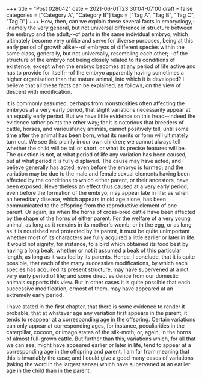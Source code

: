 +++
title = "Post 028042"
date = 2021-06-01T23:30:04-07:00
draft = false
categories = ["Category A", "Category B"]
tags = ["Tag A", "Tag B", "Tag C", "Tag D"]
+++
How, then, can we explain these several facts in embryology,--namely the very general, but not universal difference in structure between the embryo and the adult;--of parts in the same individual embryo, which ultimately become very unlike and serve for diverse purposes, being at this early period of growth alike;--of embryos of different species within the same class, generally, but not universally, resembling each other;--of the structure of the embryo not being closely related to its conditions of existence, except when the embryo becomes at any period of life active and has to provide for itself;--of the embryo apparently having sometimes a higher organisation than the mature animal, into which it is developed? I believe that all these facts can be explained, as follows, on the view of descent with modification.

It is commonly assumed, perhaps from monstrosities often affecting the embryos at a very early period, that slight variations necessarily appear at an equally early period. But we have little evidence on this head--indeed the evidence rather points the other way; for it is notorious that breeders of cattle, horses, and variousfancy animals, cannot positively tell, until some time after the animal has been born, what its merits or form will ultimately turn out. We see this plainly in our own children; we cannot always tell whether the child will be tall or short, or what its precise features will be. The question is not, at what period of life any variation has been caused, but at what period it is fully displayed. The cause may have acted, and I believe generally has acted, even before the embryo is formed; and the variation may be due to the male and female sexual elements having been affected by the conditions to which either parent, or their ancestors, have been exposed. Nevertheless an effect thus caused at a very early period, even before the formation of the embryo, may appear late in life; as when an hereditary disease, which appears in old age alone, has been communicated to the offspring from the reproductive element of one parent. Or again, as when the horns of cross-bred cattle have been affected by the shape of the horns of either parent. For the welfare of a very young animal, as long as it remains in its mother's womb, or in the egg, or as long as it is nourished and protected by its parent, it must be quite unimportant whether most of its characters are fully acquired a little earlier or later in life. It would not signify, for instance, to a bird which obtained its food best by having a long beak, whether or not it assumed a beak of this particular length, as long as it was fed by its parents. Hence, I conclude, that it is quite possible, that each of the many successive modifications, by which each species has acquired its present structure, may have supervened at a not very early period of life; and some direct evidence from our domestic animals supports this view. But in other cases it is quite possible that each successive modification, ormost of them, may have appeared at an extremely early period.

I have stated in the first chapter, that there is some evidence to render it probable, that at whatever age any variation first appears in the parent, it tends to reappear at a corresponding age in the offspring. Certain variations can only appear at corresponding ages, for instance, peculiarities in the caterpillar, cocoon, or imago states of the silk-moth; or, again, in the horns of almost full-grown cattle. But further than this, variations which, for all that we can see, might have appeared earlier or later in life, tend to appear at a corresponding age in the offspring and parent. I am far from meaning that this is invariably the case; and I could give a good many cases of variations (taking the word in the largest sense) which have supervened at an earlier age in the child than in the parent.
